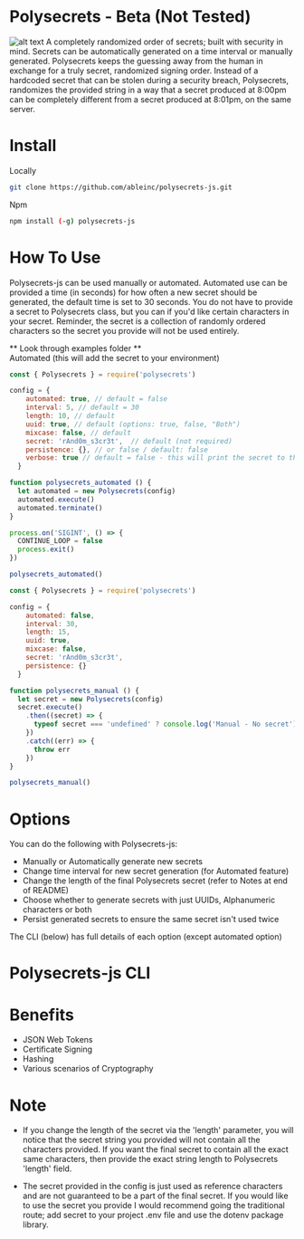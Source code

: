 # Polysecrets - Beta (Not Tested)
![alt text](https://img.icons8.com/dotty/80/000000/mesh.png "Polysecrets Logo")
A completely randomized order of secrets; built with security in mind. Secrets can be automatically generated
on a time interval or manually generated. Polysecrets keeps the guessing away from the human in exchange for
a truly secret, randomized signing order. Instead of a hardcoded secret that can be stolen during a security
breach, Polysecrets, randomizes the provided string in a way that a secret produced at 8:00pm can be completely
different from a secret produced at 8:01pm, on the same server.

# Install
Locally
```bash
git clone https://github.com/ableinc/polysecrets-js.git
```

Npm
```bash
npm install (-g) polysecrets-js
```

# How To Use
Polysecrets-js can be used manually or automated. Automated use can be provided a time (in seconds) for
how often a new secret should be generated, the default time is set to 30 seconds. You do not have
to provide a secret to Polysecrets class, but you can if you'd like
certain characters in your secret. Reminder, the secret is a collection of
randomly ordered characters so the secret you provide will not be used entirely.<br />

** Look through examples folder ** <br />
Automated (this will add the secret to your environment)

```javascript
const { Polysecrets } = require('polysecrets')

config = {
    automated: true, // default = false
    interval: 5, // default = 30
    length: 10, // default
    uuid: true, // default (options: true, false, "Both")
    mixcase: false, // default
    secret: 'rAnd0m_s3cr3t',  // default (not required)
    persistence: {}, // or false / default: false
    verbose: true // default = false - this will print the secret to the console
  }

function polysecrets_automated () {
  let automated = new Polysecrets(config)
  automated.execute()
  automated.terminate()
}

process.on('SIGINT', () => {
  CONTINUE_LOOP = false
  process.exit()
})

polysecrets_automated()
```

```javascript
const { Polysecrets } = require('polysecrets')

config = {
    automated: false,
    interval: 30,
    length: 15,
    uuid: true,
    mixcase: false,
    secret: 'rAnd0m_s3cr3t',
    persistence: {}
  }

function polysecrets_manual () {
  let secret = new Polysecrets(config)
  secret.execute()
    .then((secret) => {
      typeof secret === 'undefined' ? console.log('Manual - No secret') : console.log('Manual - Secret: ', secret)
    })
    .catch((err) => {
      throw err
    })
}

polysecrets_manual()
```

# Options
You can do the following with Polysecrets-js:
* Manually or Automatically generate new secrets
* Change time interval for new secret generation (for Automated feature)
* Change the length of the final Polysecrets secret (refer to Notes at end of README)
* Choose whether to generate secrets with just UUIDs, Alphanumeric characters or both
* Persist generated secrets to ensure the same secret isn't used twice

The CLI (below) has full details of each option (except automated option)

# Polysecrets-js CLI 

# Benefits
* JSON Web Tokens
* Certificate Signing
* Hashing
* Various scenarios of Cryptography

# Note

- If you change the length of the secret via the 'length' parameter, you will notice that the 
secret string you provided will not contain all the characters provided. If you want the final
secret to contain all the exact same characters, then provide the exact string length to 
Polysecrets 'length' field.

- The secret provided in the config is just used as reference characters and are not
guaranteed to be a part of the final secret. If you would like to use the secret you
provide I would recommend going the traditional route; add secret to your project 
.env file and use the dotenv package library.